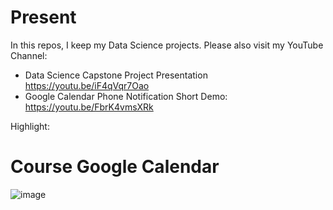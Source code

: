 # Present
In this repos, I keep my Data Science projects.  Please also visit my YouTube Channel:

- Data Science Capstone Project Presentation https://youtu.be/iF4qVqr7Oao
- Google Calendar Phone Notification Short Demo: https://youtu.be/FbrK4vmsXRk
 
Highlight:

# Course Google Calendar

![image](https://user-images.githubusercontent.com/73152881/136781610-f2f0eeef-7c4b-4b15-9bb1-ca5195cb82da.png)
